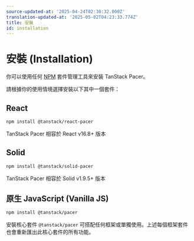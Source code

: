 ```yaml
---
source-updated-at: '2025-04-24T02:30:32.000Z'
translation-updated-at: '2025-05-02T04:23:33.774Z'
title: 安裝
id: installation
---
```

# 安裝 (Installation)

你可以使用任何 [NPM](https://npmjs.com) 套件管理工具來安裝 TanStack Pacer。

請根據你的使用情境選擇安裝以下其中一個套件：

## React

```sh
npm install @tanstack/react-pacer
```

TanStack Pacer 相容於 React v16.8+ 版本

## Solid

```sh
npm install @tanstack/solid-pacer
```

TanStack Pacer 相容於 Solid v1.9.5+ 版本

## 原生 JavaScript (Vanilla JS)

```sh
npm install @tanstack/pacer
```

安裝核心套件 `@tanstack/pacer` 可搭配任何框架或單獨使用。上述每個框架套件也會重新匯出此核心套件的所有功能。
